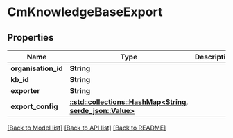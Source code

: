 # CmKnowledgeBaseExport

## Properties

Name | Type | Description | Notes
------------ | ------------- | ------------- | -------------
**organisation_id** | **String** |  | 
**kb_id** | **String** |  | 
**exporter** | **String** |  | 
**export_config** | [**::std::collections::HashMap<String, serde_json::Value>**](serde_json::Value.md) |  | 

[[Back to Model list]](../README.md#documentation-for-models) [[Back to API list]](../README.md#documentation-for-api-endpoints) [[Back to README]](../README.md)


